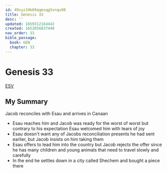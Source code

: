 ```yaml
---
id: 49syz34k69qqmsqg5vnqu98
title: Genesis 33
desc: ''
updated: 1659312164442
created: 1652056837440
nav_order: 33
bible_passage:
  book: GEN
  chapter: 33
---
```

# Genesis 33

[ESV](https://www.biblegateway.com/passage/?search=genesis+33&version=ESV)

## My Summary

Jacob reconciles with Esau and arrives in Canaan
- Esau reaches him and Jacob was ready for the worst of worst but contrary to his expectation Esau welcomed him with
  tears of joy
- Esau doesn't want any of Jacobs reconciliation presents he had sent earlier, but Jacob insists on him taking them
- Esau offers to lead him into the country but Jacob rejects the offer since he has many children and young animals that
  need to travel slowly and carefully
- In the end he settles down in a city called Shechem and bought a piece there

